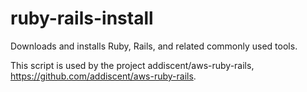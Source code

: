 # ruby-rails-install
Downloads and installs Ruby, Rails, and related commonly used tools.

This script is used by the project addiscent/aws-ruby-rails, https://github.com/addiscent/aws-ruby-rails.

